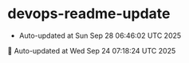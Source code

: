 # devops-readme-update
<!--START_SECTION:activity-->
- Auto-updated at Sun Sep 28 06:46:02 UTC 2025
<!--END_SECTION:activity-->
🔄 Auto-updated at Wed Sep 24 07:18:24 UTC 2025
